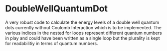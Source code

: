 # DoubleWellQuantumDot

A very robust code to calculate the energy levels of a double well quantum dots currently without Coulomb Interaction which is to be implemented.
The various indices in the nested for loops represent different quantum numbers in play and could have been written as a single loop but the plurality is kept
for readabilitiy in terms of quantum numbers.
